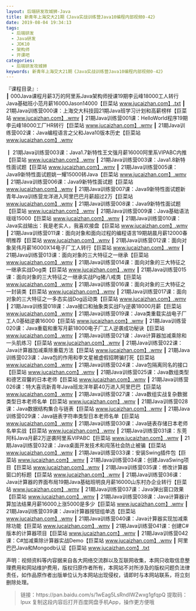 ```yaml
---
layout: 后端研发攻城狮-Java
title: 新青年上海交大21期《Java实战训练营Java10编程内部视频0-42》
date: 2019-08-04 19:34:13
tags:
  - 后端研发
  - Java研发
  - JDK10
  - 架构师
  - 开课吧 
categories:
  - 后端研发攻城狮
keywords: 新青年上海交大21期《Java实战训练营Java10编程内部视频0-42》
---
```

『课程目录』:  
┃  000Java课程月薪3万的阿里系Java架构师授课19期李云峰18000工人转行Java基础班小范月薪16000Jason14000【巨菜站 www.jucaizhan.com】.txt
┃  21期Java训练营000课：上海交大科技园21期Java班学习计划和高薪榜样【巨菜站 www.jucaizhan.com】.wmv
┃  21期Java训练营001课：HelloWorld程序19期李云峰18000工厂HR转行【巨菜站 www.jucaizhan.com】.wmv
┃  21期Java训练营002课：Java编程语言之父和Java10版本历史【巨菜站 www.jucaizhan.com】.wmv
<!-- more --> 
┃  21期Java训练营003课：Java1.7新特性王文强月薪16000阿里系VIPABC内推【巨菜站 www.jucaizhan.com】.wmv
┃  21期Java训练营003课：Java1.8新特性面试题【巨菜站 www.jucaizhan.com】.wmv
┃  21期Java训练营005课：Java9新特性面试题姚一耀15000转Java【巨菜站 www.jucaizhan.com】.wmv
┃  21期Java训练营006课：Java9新特性面试题【巨菜站 www.jucaizhan.com】.wmv
┃  21期Java训练营007课：Java9新特性面试题新青年Java训练营龙洋进入阿里巴巴月薪超过2万【巨菜站 www.jucaizhan.com】.wmv
┃  21期Java训练营008课：Java9新特性面试题【巨菜站 www.jucaizhan.com】.wmv
┃  21期Java训练营009课：Java基础语法瑶瑶15000【巨菜站 www.jucaizhan.com】.wmv
┃  21期Java训练营010课：Java实战输出：我是老实人，我喜欢接盘【巨菜站 www.jucaizhan.com】.wmv
┃  21期Java训练营011课：面向对象和面向过程的编程语言19期胡晨月薪12000春明推荐【巨菜站 www.jucaizhan.com】.wmv
┃  21期Java训练营012课：面向对象吴伟月薪16000X14电子厂工人转行【巨菜站 www.jucaizhan.com】.wmv
┃  21期Java训练营013课：面向对象的三大特征之一继承【巨菜站 www.jucaizhan.com】.wmv
┃  21期Java训练营014课：面向对象的三大特征之一继承实战Dog类【巨菜站 www.jucaizhan.com】.wmv
┃  21期Java训练营015课：面向对象的三大特征之一继承实战Pig猪八戒类【巨菜站 www.jucaizhan.com】.wmv
┃  21期Java训练营016课：面向对象的三大特征之一封装类【巨菜站 www.jucaizhan.com】.wmv
┃  21期Java训练营017课：面向对象的三大特征之一多态实战Dog运动类【巨菜站 www.jucaizhan.com】.wmv
┃  21期Java训练营018课：Java接口和抽象类实战Fly逆袭18000月薪【巨菜站 www.jucaizhan.com】.wmv
┃  21期Java训练营019课：Java类重载实战电子厂工人0基础逆袭16000【巨菜站 www.jucaizhan.com】.wmv
┃  21期Java训练营020课：Java重载和重写月薪18000电子厂工人逆袭成功秘诀【巨菜站 www.jucaizhan.com】.wmv
┃  21期Java训练营021课：Java计算器加减乘除和一头肌练习【巨菜站 www.jucaizhan.com】.wmv
┃  21期Java训练营022课：Java计算器加减乘除重载方法【巨菜站 www.jucaizhan.com】.wmv
┃  21期Java训练营023课：Java包的作用和李文星被虚假招聘骗打死【巨菜站 www.jucaizhan.com】.wmv
┃  21期Java训练营024课：Java包隔离同名的接口【巨菜站 www.jucaizhan.com】.wmv
┃  21期Java训练营025课：Java数组类型和德艺双馨的日本老师【巨菜站 www.jucaizhan.com】.wmv
┃  21期Java训练营026课：特大喜讯新青年Java班龙洋年薪40万进入阿里巴巴【巨菜站 www.jucaizhan.com】.wmv
┃  21期Java训练营027课：Java数组实战复杂数据类型日本老师名单【巨菜站 www.jucaizhan.com】.wmv
┃  21期Java训练营028课：Java数据结构集合与链表【巨菜站 www.jucaizhan.com】.wmv
┃  21期Java训练营029课：Java链表字符串类型日本老师名单【巨菜站 www.jucaizhan.com】.wmv
┃  21期Java训练营030课：Java链表存储日本老师名单实战【巨菜站 www.jucaizhan.com】.wmv
┃  21期Java训练营031课：东莞阿科Java月薪2万逆袭阿里系VIPABC【巨菜站 www.jucaizhan.com】.wmv
┃  21期Java训练营032课：Java桌面开发技术和闯荡社会防止被骗【巨菜站 www.jucaizhan.com】.wmv
┃  21期Java训练营033课：安装Swing插件包【巨菜站 www.jucaizhan.com】.wmv
┃  21期Java训练营034课：创建JavaSwing项目【巨菜站 www.jucaizhan.com】.wmv
┃  21期Java训练营035课：修改计算器窗口的标题【巨菜站 www.jucaizhan.com】.wmv
┃  21期Java训练营036课：Java计算器的界面布局19期Java基础班明良月薪16000山东村办企业转行【巨菜站 www.jucaizhan.com】.wmv
┃  21期Java训练营037课：Java弹出窗口效果【巨菜站 www.jucaizhan.com】.wmv
┃  21期Java训练营038课：Java计算器计算加法结果月薪16000上涨5000是多少【巨菜站 www.jucaizhan.com】.wmv
┃  21期Java训练营039课：Java计算器按钮组单选【巨菜站 www.jucaizhan.com】.wmv
┃  21期Java训练营040课：Java计算器实现加减乘除功能【巨菜站 www.jucaizhan.com】.wmv
┃  21期Java训练营041课：创建C#版本的计算器项目【巨菜站 www.jucaizhan.com】.wmv
┃  21期Java训练营042课：C#加减乘除计算器实战Demo【巨菜站 www.jucaizhan.com】.wmv
┃  阿里巴巴Java和Mongodb认证【巨菜站 www.jucaizhan.com】.txt
<div class="post-copyright">
    <div class="post-copyright__author">
      <span class="post-copyright-meta">声明：视频资料等内容据来自各大网络交流群以及互联网收集，本网只收取信息整理费用和网站维护费用，版权归原作者所有，本网站不对所涉及的版权问题负法律责任，如作品原作者出版单位认为本网站出现侵权，请即时与本网站联系，将立刻删除处理。 </span>
    </div>
</div>

<blockquote class="blockquote-center">
链接：https://pan.baidu.com/s/1wEag5LsRndIWZwxg1gfqpQ 
提取码：lpux 
复制这段内容后打开百度网盘手机App，操作更方便哦
</blockquote>

